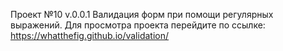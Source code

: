 Проект №10
v.0.0.1
Валидация форм при помощи регулярных выражений.
Для просмотра проекта перейдите по ссылке:
https://whatthefig.github.io/validation/

